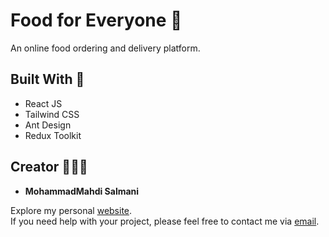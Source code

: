# Food for Everyone 🍕
An online food ordering and delivery platform.

## Built With 🔨

* React JS
* Tailwind CSS
* Ant Design
* Redux Toolkit

## Creator 🧑🏻‍💻

* **MohammadMahdi Salmani**

Explore my personal [website](https://msas-mohammad.ir).\
If you need help with your project, please feel free to contact me via [email](mailto:msas.mohammad1382@yahoo.com).

